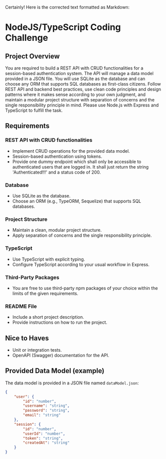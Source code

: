 Certainly! Here is the corrected text formatted as Markdown:

# NodeJS/TypeScript Coding Challenge

## Project Overview

You are required to build a REST API with CRUD functionalities for a session-based authentication system. The API will manage a data model provided in a JSON file. You will use SQLite as the database and can choose any ORM that supports SQL databases as first-class citizens. Follow REST API and backend best practices, use clean code principles and design patterns where it makes sense according to your own judgment, and maintain a modular project structure with separation of concerns and the single responsibility principle in mind. Please use Node.js with Express and TypeScript to fulfill the task.

## Requirements

### REST API with CRUD functionalities

- Implement CRUD operations for the provided data model.
- Session-based authentication using tokens.
- Provide one dummy endpoint which shall only be accessible to authenticated users that are logged in. It shall just return the string 'Authenticated!!!' and a status code of 200.

### Database

- Use SQLite as the database.
- Choose an ORM (e.g., TypeORM, Sequelize) that supports SQL databases.

### Project Structure

- Maintain a clean, modular project structure.
- Apply separation of concerns and the single responsibility principle.

### TypeScript

- Use TypeScript with explicit typing.
- Configure TypeScript according to your usual workflow in Express.

### Third-Party Packages

- You are free to use third-party npm packages of your choice within the limits of the given requirements.

### README File

- Include a short project description.
- Provide instructions on how to run the project.

## Nice to Haves

- Unit or integration tests.
- OpenAPI (Swagger) documentation for the API.

## Provided Data Model (example)

The data model is provided in a JSON file named `dataModel.json`:

```json
{
    "user": {
        "id": "number",
        "username": "string",
        "password": "string",
        "email": "string"
    },
    "session": {
        "id": "number",
        "userId": "number",
        "token": "string",
        "createdAt": "string"
    }
}
```